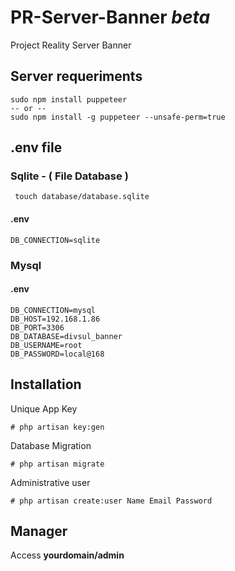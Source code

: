 # PR-Server-Banner *beta*
Project Reality Server Banner


## Server requeriments
```
sudo npm install puppeteer
-- or --
sudo npm install -g puppeteer --unsafe-perm=true  
```


##  .env file

### Sqlite - ( File Database )
```
 touch database/database.sqlite
```

#### .env
```
DB_CONNECTION=sqlite
```

### Mysql 

#### .env
```
DB_CONNECTION=mysql
DB_HOST=192.168.1.86
DB_PORT=3306
DB_DATABASE=divsul_banner
DB_USERNAME=root
DB_PASSWORD=local@168
```

## Installation


Unique App Key
```
# php artisan key:gen
```

Database Migration
```
# php artisan migrate
```

Administrative user
```
# php artisan create:user Name Email Password
```

## Manager
Access **yourdomain/admin**
